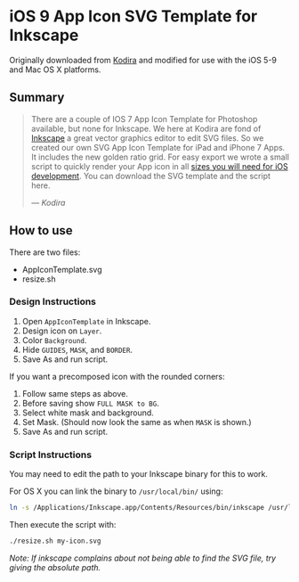 # iOS 9 App Icon SVG Template for Inkscape

Originally downloaded from [Kodira](http://kodira.de/2013/11/ios-7-app-icon-template-inkscape-svg-editor/) and modified for use with the iOS 5-9 and Mac OS X platforms.

## Summary

> There are a couple of IOS 7 App Icon Template for Photoshop available, but none for Inkscape. We here at Kodira are fond of [Inkscape](http://www.inkscape.org) a great vector graphics editor to edit SVG files. So we created our own SVG App Icon Template for iPad and iPhone 7 Apps. It includes the new golden ratio grid. For easy export we wrote a small script to quickly render your App icon in all [sizes you will need for iOS development](https://developer.apple.com/library/ios/documentation/userexperience/conceptual/mobilehig/IconMatrix.html). You can download the SVG template and the script here.
>
> &mdash; _Kodira_

## How to use

There are two files:

* AppIconTemplate.svg
* resize.sh

### Design Instructions

1. Open `AppIconTemplate` in Inkscape.
2. Design icon on `Layer`.
3. Color `Background`.
4. Hide `GUIDES`, `MASK`, and `BORDER`.
5. Save As and run script.

If you want a precomposed icon with the rounded corners:

1. Follow same steps as above.
2. Before saving show `FULL MASK to BG`.
3. Select white mask and background.
4. Set Mask. (Should now look the same as when `MASK` is shown.)
5. Save As and run script.

### Script Instructions

You may need to edit the path to your Inkscape binary for this to work.

For OS X you can link the binary to `/usr/local/bin/` using:

```sh
ln -s /Applications/Inkscape.app/Contents/Resources/bin/inkscape /usr/local/bin/inkscape
```

Then execute the script with:

```sh
./resize.sh my-icon.svg
```

*Note: If inkscape complains about not being able to find the SVG file, try giving the absolute path.*
